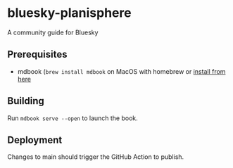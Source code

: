 # bluesky-planisphere
A community guide for Bluesky

## Prerequisites

- mdbook (`brew install mdbook` on MacOS with homebrew or [install from here](https://rust-lang.github.io/mdBook/guide/installation.html)

## Building

Run `mdbook serve --open` to launch the book.

## Deployment

Changes to main should trigger the GitHub Action to publish.

